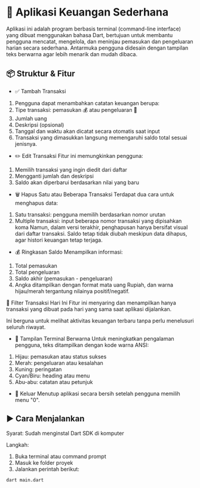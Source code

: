 # 💸 Aplikasi Keuangan Sederhana

Aplikasi ini adalah program berbasis terminal (command-line interface) yang dibuat menggunakan bahasa Dart, bertujuan untuk membantu pengguna mencatat, mengelola, dan meninjau pemasukan dan pengeluaran harian secara sederhana. Antarmuka pengguna didesain dengan tampilan teks berwarna agar lebih menarik dan mudah dibaca.

## 📦 Struktur & Fitur
- ✅ Tambah Transaksi
1. Pengguna dapat menambahkan catatan keuangan berupa:
2. Tipe transaksi: pemasukan 💰 atau pengeluaran 💸
3. Jumlah uang
4. Deskripsi (opsional)
5. Tanggal dan waktu akan dicatat secara otomatis saat input
6. Transaksi yang dimasukkan langsung memengaruhi saldo total sesuai jenisnya.

- ✏️ Edit Transaksi
Fitur ini memungkinkan pengguna:
1. Memilih transaksi yang ingin diedit dari daftar
2. Mengganti jumlah dan deskripsi
3. Saldo akan diperbarui berdasarkan nilai yang baru

- 🗑️ Hapus Satu atau Beberapa Transaksi
Terdapat dua cara untuk menghapus data:
1. Satu transaksi: pengguna memilih berdasarkan nomor urutan
2. Multiple transaksi: input beberapa nomor transaksi yang dipisahkan koma
Namun, dalam versi terakhir, penghapusan hanya bersifat visual dari daftar transaksi. Saldo tetap tidak diubah meskipun data dihapus, agar histori keuangan tetap terjaga.

- 💰 Ringkasan Saldo
Menampilkan informasi:
1. Total pemasukan
2. Total pengeluaran
3. Saldo akhir (pemasukan - pengeluaran)
4. Angka ditampilkan dengan format mata uang Rupiah, dan warna hijau/merah tergantung nilainya positif/negatif.

📆 Filter Transaksi Hari Ini
Fitur ini menyaring dan menampilkan hanya transaksi yang dibuat pada hari yang sama saat aplikasi dijalankan.

Ini berguna untuk melihat aktivitas keuangan terbaru tanpa perlu menelusuri seluruh riwayat.

- 🌈 Tampilan Terminal Berwarna
Untuk meningkatkan pengalaman pengguna, teks ditampilkan dengan kode warna ANSI:
1. Hijau: pemasukan atau status sukses
2. Merah: pengeluaran atau kesalahan
3. Kuning: peringatan
4. Cyan/Biru: heading atau menu
5. Abu-abu: catatan atau petunjuk

- 🚪 Keluar
Menutup aplikasi secara bersih setelah pengguna memilih menu "0".

## ▶️ Cara Menjalankan
Syarat:
Sudah menginstal Dart SDK di komputer

Langkah:
1. Buka terminal atau command prompt
2. Masuk ke folder proyek
3. Jalankan perintah berikut:
```bash
dart main.dart
